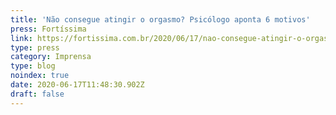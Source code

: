 ```yaml
---
title: 'Não consegue atingir o orgasmo? Psicólogo aponta 6 motivos'
press: Fortíssima
link: https://fortissima.com.br/2020/06/17/nao-consegue-atingir-o-orgasmo-psicologo-aponta-6-motivos-14835257/
type: press
category: Imprensa
type: blog
noindex: true
date: 2020-06-17T11:48:30.902Z
draft: false
---
```

